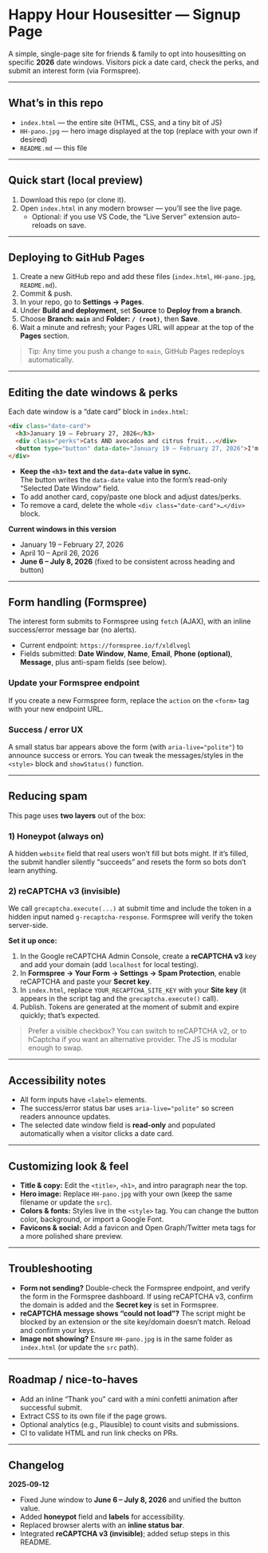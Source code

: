 # Happy Hour Housesitter — Signup Page

A simple, single-page site for friends & family to opt into housesitting on specific **2026** date windows. Visitors pick a date card, check the perks, and submit an interest form (via Formspree).

---

## What’s in this repo

- `index.html` — the entire site (HTML, CSS, and a tiny bit of JS)
- `HH-pano.jpg` — hero image displayed at the top (replace with your own if desired)
- `README.md` — this file

---

## Quick start (local preview)

1. Download this repo (or clone it).
2. Open `index.html` in any modern browser — you’ll see the live page.
   - Optional: if you use VS Code, the “Live Server” extension auto-reloads on save.

---

## Deploying to GitHub Pages

1. Create a new GitHub repo and add these files (`index.html`, `HH-pano.jpg`, `README.md`).
2. Commit & push.
3. In your repo, go to **Settings → Pages**.
4. Under **Build and deployment**, set **Source** to **Deploy from a branch**.
5. Choose **Branch: `main`** and **Folder: `/ (root)`**, then **Save**.
6. Wait a minute and refresh; your Pages URL will appear at the top of the **Pages** section.

> Tip: Any time you push a change to `main`, GitHub Pages redeploys automatically.

---

## Editing the date windows & perks

Each date window is a “date card” block in `index.html`:

```html
<div class="date-card">
  <h3>January 19 – February 27, 2026</h3>
  <div class="perks">Cats AND avocados and citrus fruit...</div>
  <button type="button" data-date="January 19 – February 27, 2026">I'm Interested</button>
</div>
```

- **Keep the `<h3>` text and the `data-date` value in sync.**  
  The button writes the `data-date` value into the form’s read-only “Selected Date Window” field.
- To add another card, copy/paste one block and adjust dates/perks.
- To remove a card, delete the whole `<div class="date-card">…</div>` block.

**Current windows in this version**  
- January 19 – February 27, 2026  
- April 10 – April 26, 2026  
- **June 6 – July 8, 2026** (fixed to be consistent across heading and button)

---

## Form handling (Formspree)

The interest form submits to Formspree using `fetch` (AJAX), with an inline success/error message bar (no alerts).  
- Current endpoint: `https://formspree.io/f/xldlvegl`
- Fields submitted: **Date Window**, **Name**, **Email**, **Phone (optional)**, **Message**, plus anti-spam fields (see below).

### Update your Formspree endpoint
If you create a new Formspree form, replace the `action` on the `<form>` tag with your new endpoint URL.

### Success / error UX
A small status bar appears above the form (with `aria-live="polite"`) to announce success or errors. You can tweak the messages/styles in the `<style>` block and `showStatus()` function.

---

## Reducing spam

This page uses **two layers** out of the box:

### 1) Honeypot (always on)
A hidden `website` field that real users won’t fill but bots might. If it’s filled, the submit handler silently “succeeds” and resets the form so bots don’t learn anything.

### 2) reCAPTCHA v3 (invisible)
We call `grecaptcha.execute(...)` at submit time and include the token in a hidden input named `g-recaptcha-response`. Formspree will verify the token server-side.

**Set it up once:**
1. In the Google reCAPTCHA Admin Console, create a **reCAPTCHA v3** key and add your domain (add `localhost` for local testing).
2. In **Formspree → Your Form → Settings → Spam Protection**, enable reCAPTCHA and paste your **Secret key**.
3. In `index.html`, replace `YOUR_RECAPTCHA_SITE_KEY` with your **Site key** (it appears in the script tag and the `grecaptcha.execute()` call).
4. Publish. Tokens are generated at the moment of submit and expire quickly; that’s expected.

> Prefer a visible checkbox? You can switch to reCAPTCHA v2, or to hCaptcha if you want an alternative provider. The JS is modular enough to swap.

---

## Accessibility notes

- All form inputs have `<label>` elements.
- The success/error status bar uses `aria-live="polite"` so screen readers announce updates.
- The selected date window field is **read-only** and populated automatically when a visitor clicks a date card.

---

## Customizing look & feel

- **Title & copy:** Edit the `<title>`, `<h1>`, and intro paragraph near the top.
- **Hero image:** Replace `HH-pano.jpg` with your own (keep the same filename or update the `src`).
- **Colors & fonts:** Styles live in the `<style>` tag. You can change the button color, background, or import a Google Font.
- **Favicons & social:** Add a favicon and Open Graph/Twitter meta tags for a more polished share preview.

---

## Troubleshooting

- **Form not sending?** Double-check the Formspree endpoint, and verify the form in the Formspree dashboard. If using reCAPTCHA v3, confirm the domain is added and the **Secret key** is set in Formspree.
- **reCAPTCHA message shows “could not load”?** The script might be blocked by an extension or the site key/domain doesn’t match. Reload and confirm your keys.
- **Image not showing?** Ensure `HH-pano.jpg` is in the same folder as `index.html` (or update the `src` path).

---

## Roadmap / nice-to-haves

- Add an inline “Thank you” card with a mini confetti animation after successful submit.
- Extract CSS to its own file if the page grows.
- Optional analytics (e.g., Plausible) to count visits and submissions.
- CI to validate HTML and run link checks on PRs.

---

## Changelog

**2025‑09‑12**
- Fixed June window to **June 6 – July 8, 2026** and unified the button value.
- Added **honeypot** field and **labels** for accessibility.
- Replaced browser alerts with an **inline status bar**.
- Integrated **reCAPTCHA v3 (invisible)**; added setup steps in this README.

